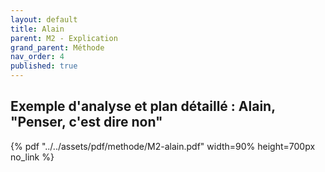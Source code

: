 ```yaml
---
layout: default
title: Alain
parent: M2 - Explication
grand_parent: Méthode
nav_order: 4
published: true
---
```

##  Exemple d'analyse et plan détaillé : Alain, "Penser, c'est dire non"

{% pdf "../../assets/pdf/methode/M2-alain.pdf" width=90% height=700px no_link %}